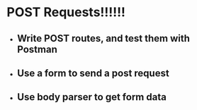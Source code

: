 # POST Requests!!!!!!

* Write POST routes, and test them with Postman
  - 

* Use a form to send a post request
  - 

* Use body parser to get form data
  - 